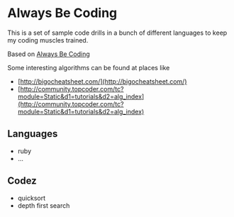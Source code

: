 # Always Be Coding

This is a set of sample code drills in a bunch of different languages to keep my coding muscles trained.

Based on [Always Be Coding](https://medium.com/on-coding/d5f8051afce2)

Some interesting algorithms can be found at places like

- [http://bigocheatsheet.com/](http://bigocheatsheet.com/)
- [http://community.topcoder.com/tc?module=Static&d1=tutorials&d2=alg_index](http://community.topcoder.com/tc?module=Static&d1=tutorials&d2=alg_index)

## Languages

- ruby
- ...

## Codez

- quicksort
- depth first search



